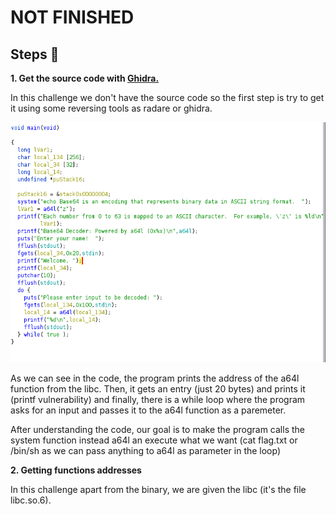 # NOT FINISHED

## Steps 📝
**1.  Get the source code with [Ghidra.](https://ghidra-sre.org/)**

In this challenge we don't have the source code so the first step is try to get it using some reversing tools as radare or ghidra.

![main ret address](images/main_function_ghidra.png)

As we can see in the code, the program prints the address of the a64l function from the libc. Then, it gets an entry (just 20 bytes) and prints it (printf vulnerability) and finally, there is a while loop where the program asks for an input and passes it to the a64l function as a paremeter. 

After understanding the code, our goal is to make the program calls the system function instead a64l an execute what we want (cat flag.txt or /bin/sh as we can pass anything to a64l as parameter in the loop)

**2. Getting functions addresses**

In this challenge apart from the binary, we are given the libc (it's the file libc.so.6).






